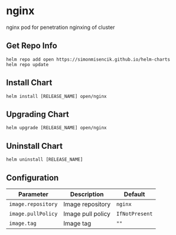 # nginx

nginx pod for penetration nginxing of cluster

## Get Repo Info

```console
helm repo add open https://simonmisencik.github.io/helm-charts
helm repo update
```

## Install Chart

```console
helm install [RELEASE_NAME] open/nginx
```

## Upgrading Chart

```console
helm upgrade [RELEASE_NAME] open/nginx
```

## Uninstall Chart

```console
helm uninstall [RELEASE_NAME]
```

## Configuration

| Parameter | Description | Default |
|-----------|-------------|---------|
| `image.repository` | Image repository | `nginx` |
| `image.pullPolicy` | Image pull policy | `IfNotPresent` |
| `image.tag` | Image tag | `""` |
